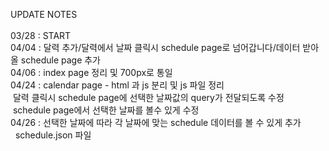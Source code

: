 UPDATE NOTES  </br>
  </br>
03/28 : START          </br>
04/04 : 달력 추가/달력에서 날짜 클릭시 schedule page로 넘어갑니다/데이터 받아올 schedule page 추가 </br>
04/06 : index page 정리 및 700px로 통일 </br>
04/24 : calendar page - html 과 js 분리 및 js 파일 정리</br>
&nbsp;달력 클릭시 schedule page에 선택한 날짜값의 query가 전달되도록 수정</br>
&nbsp;schedule page에서 선택한 날짜를 볼수 있게 수정</br>
04/26 : 선택한 날짜에 따라 각 날짜에 맞는 schedule 데이터를 볼 수 있게 추가 
<br/>&nbsp; schedule.json 파일 
        
